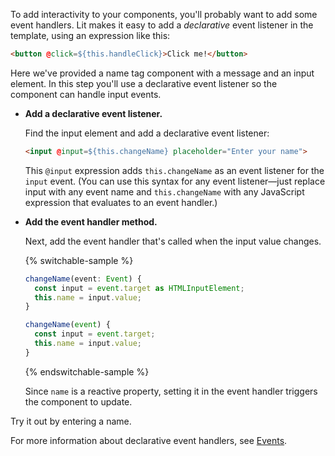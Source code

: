 To add interactivity to your components, you'll probably want to add some event handlers. Lit makes it easy to add a _declarative_ event listener in the template, using an expression like this:

```html
<button @click=${this.handleClick}>Click me!</button>
```

Here we've provided a name tag component with a message and an input element. In this step you'll use a declarative event listener so the component can handle input events.

*   **Add a declarative event listener.**

    Find the input element and add a declarative event listener:

    ```html
    <input @input=${this.changeName} placeholder="Enter your name">
    ```

    This `@input` expression adds `this.changeName` as an event listener for the `input` event. (You can use this syntax for any event listener—just replace input with any event name and `this.changeName` with any JavaScript expression that evaluates to an event handler.)

*   **Add the event handler method.**

    Next, add the event handler that's called when the input value changes.


    {% switchable-sample %}

    ```ts
    changeName(event: Event) {
      const input = event.target as HTMLInputElement;
      this.name = input.value;
    }
    ```

    ```js
    changeName(event) {
      const input = event.target;
      this.name = input.value;
    }
    ```

    {% endswitchable-sample %}

    Since `name` is a reactive property, setting it in the event handler triggers the component to update.

Try it out by entering a name.

For more information about declarative event handlers, see [Events](/docs/components/events/).
